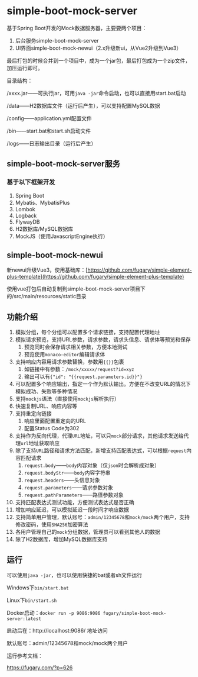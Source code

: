 # simple-boot-mock-server

基于Spring Boot开发的Mock数据服务器，主要要两个项目：
1. 后台服务simple-boot-mock-server
2. UI界面simple-boot-mock-newui（2.x升级新ui，从Vue2升级到Vue3）

最后打包的时候合并到一个项目中，成为一个jar包，最后打包成为一个zip文件，加压运行即可。

目录结构：

/xxxx.jar——可执行jar，可用`java -jar`命令启动，也可以直接用start.bat启动

/data——H2数据库文件（运行后产生），可以支持配置MySQL数据

/config——application.yml配置文件

/bin——start.bat和start.sh启动文件

/logs——日志输出目录（运行后产生）

## simple-boot-mock-server服务

### 基于以下框架开发

1. Spring Boot
2. Mybatis、MybatisPlus
3. Lombok
4. Logback
5. FlywayDB
6. H2数据库/MySQL数据库
7. MockJS（使用JavascriptEngine执行）

## simple-boot-mock-newui

新newui升级Vue3，使用基础库：[https://github.com/fugary/simple-element-plus-template](https://github.com/fugary/simple-element-plus-template)

使用vue打包后自动复制到simple-boot-mock-server项目下的/src/main/resources/static目录

## 功能介绍

1. 模拟分组，每个分组可以配置多个请求链接，支持配置代理地址
2. 模拟请求预览，支持URL参数，请求参数，请求头信息、请求体等预览和保存
   1. 预览同时会保存请求相关参数，方便本地测试
   2. 预览使用`monaco-editor`编辑请求体
3. 支持响应内容用请求参数替换，参数用`{{}}`包裹
   1. 如链接中有参数：`/mock/xxxxx/request?id=xyz`
   2. 输出可以有`{"id": "{{request.parameters.id}}"}`
4. 可以配置多个响应输出，指定一个作为默认输出。方便在不改变URL的情况下模拟成功、失败等多种情况
5. 支持`mockjs`语法（直接使用`mockjs`解析执行）
6. 快速复制URL、响应内容等
7. 支持重定向链接
   1. 响应里面配置重定向的URL
   2. 配置Status Code为302
8. 支持作为反向代理，代理`URL`地址，可以只`mock`部分请求，其他请求发送给代理`url`地址获取响应
9. 除了支持`URL`路径和请求方法匹配，新增支持匹配表达式，可以根据`request`内容匹配请求
   1. `request.body`——`body`内容对象（仅`json`时会解析成对象）
   2. `request.bodyStr`——`body`内容字符串
   3. `request.headers`——头信息对象
   4. `request.parameters`——请求参数对象
   5. `request.pathParameters`——路径参数对象
10. 支持匹配表达式测试功能，方便测试表达式是否正确
11. 增加响应延迟，可以模拟延迟一段时间才响应数据
12. 支持简单用户管理，默认账号：`admin/12345678`和`mock/mock`两个用户，支持修改密码，使用`SHA256`加密算法
13. 各用户管理自己的`mock`分组数据，管理员可以看到其他人的数据
14. 除了H2数据库，增加MySQL数据库支持

## 运行

可以使用`java -jar`，也可以使用快捷的bat或者sh文件运行

Windows下`bin/start.bat`

Linux下`bin/start.sh`

Docker启动：`docker run -p 9086:9086 fugary/simple-boot-mock-server:latest`

启动后在：http://localhost:9086/ 地址访问

默认账号：admin/12345678和mock/mock两个用户

运行参考文档：

https://fugary.com/?p=626

